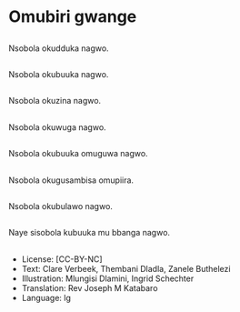 # Omubiri gwange

##
Nsobola okudduka
nagwo.

##
Nsobola okubuuka
nagwo.

##
Nsobola okuzina nagwo.

##
Nsobola okuwuga
nagwo.

##
Nsobola okubuuka
omuguwa nagwo.

##
Nsobola okugusambisa
omupiira.

##
Nsobola okubulawo
nagwo.

##
Naye sisobola kubuuka
mu bbanga nagwo.

##
* License: [CC-BY-NC]
* Text: Clare Verbeek, Thembani Dladla, Zanele Buthelezi
* Illustration: Mlungisi Dlamini, Ingrid Schechter
* Translation: Rev Joseph M Katabaro
* Language: lg

